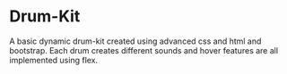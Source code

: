 # Drum-Kit
A basic dynamic drum-kit created using advanced css and html and bootstrap. Each drum creates different sounds and hover features are all implemented using flex.
